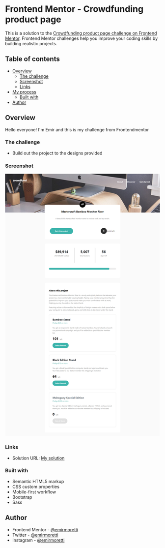 # Frontend Mentor - Crowdfunding product page

This is a solution to the [Crowdfunding product page challenge on Frontend Mentor](https://www.frontendmentor.io/challenges/crowdfunding-product-page-7uvcZe7ZR). Frontend Mentor challenges help you improve your coding skills by building realistic projects.

## Table of contents

- [Overview](#overview)
  - [The challenge](#the-challenge)
  - [Screenshot](#screenshot)
  - [Links](#links)
- [My process](#my-process)
  - [Built with](#built-with)
- [Author](#author)

## Overview

Hello everyone! I'm Emir and this is my challenge from Frontendmentor
### The challenge

- Build out the project to the designs provided

### Screenshot

![Screenshot](images/screenshot.png)

### Links

- Solution URL: [My solution](https://emirmoretti.github.io/crowdfundingFm/)
### Built with

- Semantic HTML5 markup
- CSS custom properties
- Mobile-first workflow
- Bootstrap 
- Sass
## Author

- Frontend Mentor - [@emirmoretti](https://www.frontendmentor.io/profile/emirmoretti)
- Twitter - [@emirmoretti](https://www.twitter.com/emirmoretti)
- Instagram - [@emirmoretti](https://www.instagram.com/emirmoretti)
